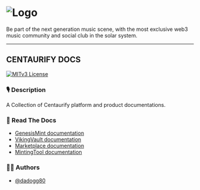 # ![Logo](https://www.centaurify.com/_next/image?url=%2Fimg%2Flogo%2Fcentaurify-logo.svg&w=1920&q=75)  
Be part of the next generation music scene, with the most exclusive web3 music community and social club in the solar system.

---

## CENTAURIFY DOCS

[![MITv3 License](https://img.shields.io/badge/License-MIT%20v3-green.svg)](https://opensource.org/licenses/)

### 🎙 Description

A Collection of Centaurify platform and product documentations. 


### 📖 Read The Docs

- [GenesisMint documentation](/GenesisMint/README.md)
- [VikingVault documentation](/VikingVault/README.md)
- [Marketplace documentation](/MarketPlace/README.md)
- [MintingTool documentation](/MintingTool/CentBase721BETA_readthedocs.md)


### 🧑‍⚖️ Authors

- [@dadogg80](https://www.github.com/dadogg80)

